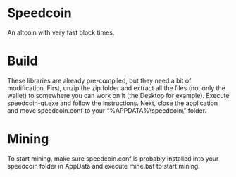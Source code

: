 # Speedcoin
An altcoin with very fast block times.

# Build
These libraries are already pre-compiled, but they need a bit of modification. First, unzip the zip folder and extract all the files (not only the wallet) to somewhere you can work on it (the Desktop for example). Execute speedcoin-qt.exe and follow the instructions. Next, close the application and move speedcoin.conf to your “%APPDATA%\speedcoin\” folder.

# Mining
To start mining, make sure speedcoin.conf is probably installed into your speedcoin folder in AppData and execute mine.bat to start mining.
